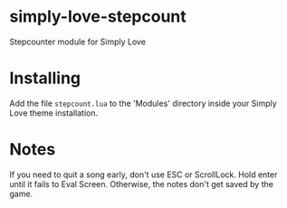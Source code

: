 # simply-love-stepcount
Stepcounter module for Simply Love

# Installing
Add the file `stepcount.lua` to the 'Modules' directory inside your Simply Love theme installation.

# Notes
If you need to quit a song early, don't use ESC or ScrollLock. Hold enter until it fails to Eval Screen. Otherwise, the notes don't get saved by the game.

